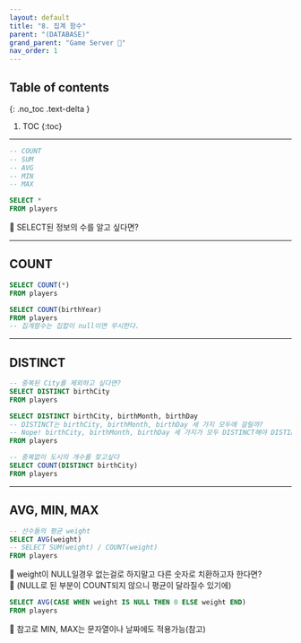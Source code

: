 ```yaml
---
layout: default
title: "8. 집계 함수"
parent: "(DATABASE)"
grand_parent: "Game Server 👾"
nav_order: 1
---
```


## Table of contents
{: .no_toc .text-delta }

1. TOC
{:toc}

---

```sql
-- COUNT
-- SUM
-- AVG
-- MIN
-- MAX

SELECT *
FROM players
```

🧔 SELECT된 정보의 수를 알고 싶다면?

---

## COUNT

```sql
SELECT COUNT(*)
FROM players
```

```sql
SELECT COUNT(birthYear) 
FROM players
-- 집계함수는 집합이 null이면 무시한다.
```

---

## DISTINCT

```sql
-- 중복된 City를 제외하고 싶다면?
SELECT DISTINCT birthCity
FROM players
```

```sql
SELECT DISTINCT birthCity, birthMonth, birthDay
-- DISTINCT는 birthCity, birthMonth, birthDay 세 가지 모두에 걸릴까?
-- Nope! birthCity, birthMonth, birthDay 세 가지가 모두 DISTINCT해야 DISTINCT로 걸러짐
FROM players
```

```sql
-- 중복없이 도시의 개수를 찾고싶다
SELECT COUNT(DISTINCT birthCity)
FROM players
```

---

## AVG, MIN, MAX

```sql
-- 선수들의 평균 weight
SELECT AVG(weight)
-- SELECT SUM(weight) / COUNT(weight)
FROM players
```

🧔 weight이 NULL일경우 없는걸로 하지말고 다른 숫자로 치환하고자 한다면?<br>
🧔 (NULL로 된 부분이 COUNT되지 않으니 평균이 달라질수 있기에)

```sql
SELECT AVG(CASE WHEN weight IS NULL THEN 0 ELSE weight END)
FROM players
```

🧔 참고로 MIN, MAX는 문자열이나 날짜에도 적용가능(참고)
